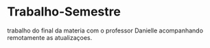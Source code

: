 # Trabalho-Semestre
 trabalho do final da materia com o professor Danielle acompanhando remotamente as atualizaçoes.
